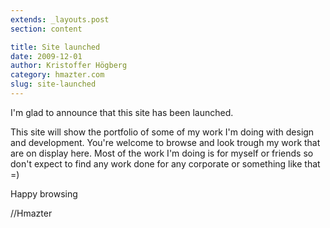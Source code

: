 ```yaml
---
extends: _layouts.post
section: content

title: Site launched
date: 2009-12-01
author: Kristoffer Högberg
category: hmazter.com
slug: site-launched
---
```


I'm glad to announce that this site has been launched.

This site will show the portfolio of some of my work I'm doing with
design and development. You're welcome to browse and look trough my
work that are on display here. Most of the work I'm doing is for myself
or friends so don't expect to find any work done for any corporate or
something like that =)

Happy browsing

//Hmazter

